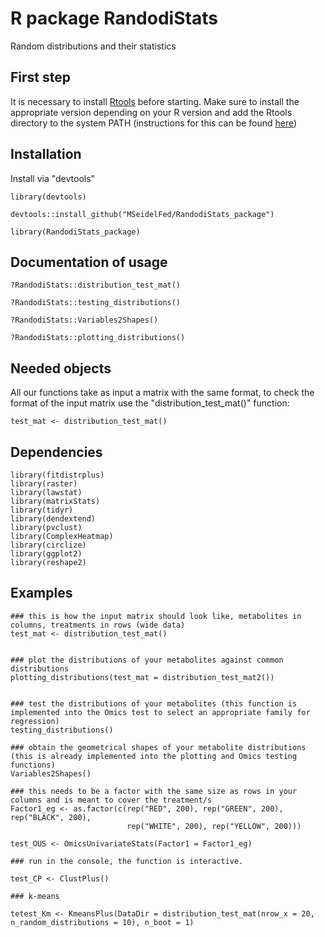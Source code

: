 # R package RandodiStats
Random distributions and their statistics

## First step

It is necessary to install [Rtools](https://cran.r-project.org/bin/windows/Rtools/history.html) before starting. Make sure to install the appropriate version depending on your R version and add the Rtools directory to the system PATH (instructions for this can be found [here](https://datag.org/resources/documents/spring-2018/37-de-barros-installing-r-on-windows/file))

## Installation

Install via "devtools"

```{r}
library(devtools)

devtools::install_github("MSeidelFed/RandodiStats_package")

library(RandodiStats_package)
```

## Documentation of usage

```{r}
?RandodiStats::distribution_test_mat()

?RandodiStats::testing_distributions()

?RandodiStats::Variables2Shapes()

?RandodiStats::plotting_distributions()
```

## Needed objects

All our functions take as input a matrix with the same format, to check the format of the input matrix use the "distribution_test_mat()" function:

```{r}
test_mat <- distribution_test_mat()
```

## Dependencies

```{r}
library(fitdistrplus)
library(raster)
library(lawstat)
library(matrixStats)
library(tidyr)
library(dendextend)
library(pvclust)
library(ComplexHeatmap)
library(circlize)
library(ggplot2)
library(reshape2)
```


## Examples

```{r}
### this is how the input matrix should look like, metabolites in columns, treatments in rows (wide data)
test_mat <- distribution_test_mat()


### plot the distributions of your metabolites against common distributions
plotting_distributions(test_mat = distribution_test_mat2())


### test the distributions of your metabolites (this function is implemented into the Omics test to select an appropriate family for regression)
testing_distributions()

### obtain the geometrical shapes of your metabolite distributions (this is already implemented into the plotting and Omics testing functions)
Variables2Shapes()

### this needs to be a factor with the same size as rows in your columns and is meant to cover the treatment/s
Factor1_eg <- as.factor(c(rep("RED", 200), rep("GREEN", 200), rep("BLACK", 200),
                          rep("WHITE", 200), rep("YELLOW", 200)))

test_OUS <- OmicsUnivariateStats(Factor1 = Factor1_eg)

### run in the console, the function is interactive.

test_CP <- ClustPlus()

### k-means

tetest_Km <- KmeansPlus(DataDir = distribution_test_mat(nrow_x = 20, n_random_distributions = 10), n_boot = 1)

```

